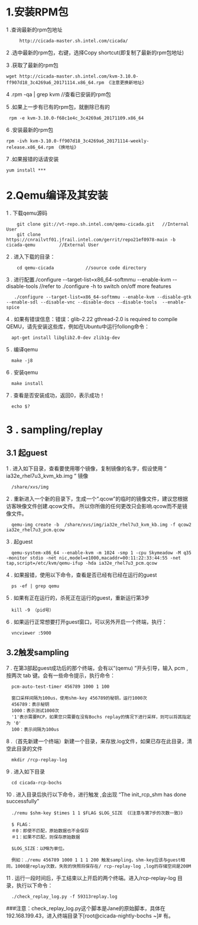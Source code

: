 # 1.安装RPM包

1 .查询最新的rpm包地址

         http://cicada-master.sh.intel.com/cicada/ 
2 .选中最新的rpm包，右键，选择Copy shortcut(即复制了最新的rpm包地址)

3 .获取了最新的rpm包

    wget http://cicada-master.sh.intel.com/kvm-3.10.0-ff907d18_3c4269a6_20171114.x86_64.rpm 《注意更换新地址》
 
4 .rpm -qa | grep kvm //查看已安装的rpm包


5 .如果上一步有已有的rpm包，就删除已有的

     rpm -e kvm-3.10.0-f68c1e4c_3c4269a6_20171109.x86_64 
     
6 .安装最新的rpm包

    rpm -ivh kvm-3.10.0-ff907d18_3c4269a6_20171114-weekly-release.x86_64.rpm 《换地址》
      
7 .如果报错的话请安装

    yum install ***


# 2.Qemu编译及其安装
    
1 . 下载qemu源码
 
        git clone git://vt-repo.sh.intel.com/qemu-cicada.git   //Internal User
        git clone https://cnrailvtf01.jfrail.intel.com/gerrit/repo21ef0978-main -b cicada-qemu         //External User  

2 . 进入下载的目录：

        cd qemu-cicada            //source code directory

3 . 进行配置./configure --target-list=x86_64-softmmu --enable-kvm --disable-tools   //refer to ./configure -h to switch on/off more features

       ./configure --target-list=x86_64-softmmu --enable-kvm --disable-gtk --enable-sdl --disable-vnc --disable-docs --disable-tools  --enable-spice

4 . 如果有错误信息：错误：glib-2.22 gthread-2.0 is required to compile QEMU，请先安装这些库，例如在Ubuntu中运行follong命令：

      apt-get install libglib2.0-dev zlib1g-dev    

5 . 编译qemu
    
      make -j8

6 . 安装qemu

      make install

7 . 查看是否安装成功，返回0，表示成功！

      echo $? 

# 3 . sampling/replay

## 3.1 起guest

1 . 进入如下目录，查看要使用哪个镜像，复制镜像的名字，假设使用 “ ia32e_rhel7u3_kvm_kb.img ” 镜像
    
      /share/xvs/img

2 . 重新进入一个新的目录下，生成一个“.qcow”的临时的镜像文件，建议您根据访客映像文件创建.qcow文件。 所以你所做的任何更改只会影响.qcow而不是镜像文件。

      qemu-img create -b  /share/xvs/img/ia32e_rhel7u3_kvm_kb.img -f qcow2 ia32e_rhel7u3_pcm.qcow

3 . 起guest

      qemu-system-x86_64 --enable-kvm -m 1024 -smp 1 -cpu Skymeadow -M q35 -monitor stdio -net nic,model=e1000,macaddr=00:11:22:33:44:55 -net tap,script=/etc/kvm/qemu-ifup -hda ia32e_rhel7u3_pcm.qcow

4 . 如果报错，使用以下命令，查看是否已经有已经在运行的guest

      ps -ef | grep qemu

5 . 如果有正在运行的，杀死正在运行的guest，重新运行第3步

      kill -9 （pid号）

6 . 如果运行正常想要打开guest窗口，可以另外开启一个终端，执行：

      vncviewer :5900

## 3.2触发sampling 

7 . 在第3部起guest成功后的那个终端，会有以“(qemu) ”开头引导，输入  pcm ,按两次 tab 键。会有一些命令提示，执行命令：

      pcm-auto-test-timer 456789 1000 1 100
      
      窗口采样间隔为100us，使用shm-key 456789的秘钥，运行1000次
      456789：表示秘钥
      1000：表示测试1000次
      '1'表示需要RCP，如果您只需要在没有Bochs replay的情况下进行采样，则可以将其指定为 '0'
      100：表示间隔为100us




8 .（首先新建一个终端）新建一个目录，来存放.log文件，如果已存在此目录，清空此目录的文件

      mkdir /rcp-replay-log  

9 . 进入如下目录

      cd cicada-rcp-bochs

10 . 进入目录后执行以下命令，进行触发 ,会出现 “The init_rcp_shm has done successfully”

      ./remu $shm-key $times 1 1 $FLAG $LOG_SIZE 《《注意与第7步的次数一致》》

      $ FLAG：
      ＃0：即使不匹配，原始数据也不会保存
      ＃1：如果不匹配，则保存原始数据

      $LOG_SIZE：以MB为单位。

      例如：./remu 456789 1000 1 1 1 200 触发sampling，shm-key应该与guest相同，1000是replay次数，失败的快照将保存在/ rcp-replay-log ,log的存储空间是200M

11 . 运行一段时间后，手工结束以上开启的两个终端。进入/rcp-replay-log 目录，执行以下命令：

      ./check_replay_log.py -f 59313replay.log
###注意：check_replay_log.py这个脚本是Jane的原始脚本，具体在192.168.199.43，进入终端目录下[root@cicada-nightly-bochs ~]# 有。



      
 
      
